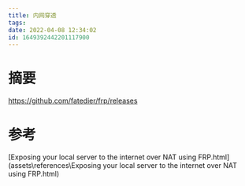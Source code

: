 ```yaml
---
title: 内网穿透
tags: 
date: 2022-04-08 12:34:02
id: 1649392442201117900
---
```

# 摘要



https://github.com/fatedier/frp/releases



# 参考

 [Exposing your local server to the internet over NAT using FRP.html](assets\references\Exposing your local server to the internet over NAT using FRP.html) 





